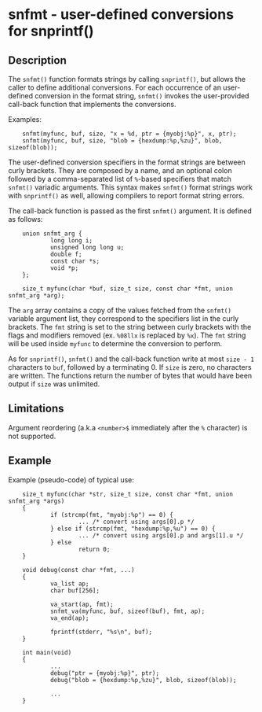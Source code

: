 # snfmt - user-defined conversions for snprintf()

## Description

The `snfmt()` function formats strings by calling `snprintf()`, but
allows the caller to define additional conversions. For each occurrence of
an user-defined conversion in the format string, `snfmt()` invokes the
user-provided call-back function that implements the conversions.

Examples:

        snfmt(myfunc, buf, size, "x = %d, ptr = {myobj:%p}", x, ptr);
        snfmt(myfunc, buf, size, "blob = {hexdump:%p,%zu}", blob, sizeof(blob));

The user-defined conversion specifiers in the format strings are between
curly brackets. They are composed by a name, and an optional colon followed
by a comma-separated list of `%`-based specifiers that match `snfmt()`
variadic arguments. This syntax makes `snfmt()` format strings work
with `snprintf()` as well, allowing compilers to report format string errors.

The call-back function is passed as the first `snfmt()` argument. It is
defined as follows:

        union snfmt_arg {
                long long i;
                unsigned long long u;
                double f;
                const char *s;
                void *p;
        };

        size_t myfunc(char *buf, size_t size, const char *fmt, union snfmt_arg *arg);

The `arg` array contains a copy of the values fetched from the `snfmt()`
variable argument list, they correspond to the specifiers list in the curly
brackets. The `fmt` string is set to the string between curly brackets with
the flags and modifiers removed (ex. `%08llx` is replaced by `%x`). The `fmt`
string will be used inside `myfunc` to determine the conversion to perform.

As for `snprintf()`, `snfmt()` and the call-back function write at
most `size - 1` characters to `buf`, followed by a terminating 0. If `size` is
zero, no characters are written. The functions return the number of bytes that
would have been output if `size` was unlimited.

## Limitations

Argument reordering (a.k.a `<number>$` immediately after the `%` character) is
not supported.

## Example

Example (pseudo-code) of typical use:

        size_t myfunc(char *str, size_t size, const char *fmt, union snfmt_arg *args)
        {
                if (strcmp(fmt, "myobj:%p") == 0) {
                        ... /* convert using args[0].p */
                } else if (strcmp(fmt, "hexdump:%p,%u") == 0) {
                        ... /* convert using args[0].p and args[1].u */
                } else
                        return 0;
        }

        void debug(const char *fmt, ...)
        {
                va_list ap;
                char buf[256];

                va_start(ap, fmt);
                snfmt_va(myfunc, buf, sizeof(buf), fmt, ap);
                va_end(ap);

                fprintf(stderr, "%s\n", buf);
        }

        int main(void)
        {
                ...
                debug("ptr = {myobj:%p}", ptr);
                debug("blob = {hexdump:%p,%zu}", blob, sizeof(blob));

                ...
        }
